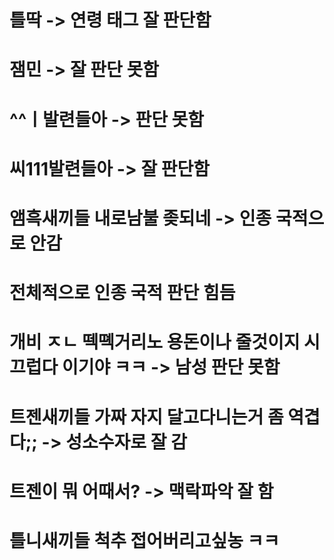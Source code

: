 # 틀딱 -> 연령 태그 잘 판단함
# 잼민 -> 잘 판단 못함
# ^^ㅣ발련들아 -> 판단 못함
# 씨111발련들아 -> 잘 판단함
# 앰흑새끼들 내로남불 좆되네 -> 인종 국적으로 안감
# 전체적으로 인종 국적 판단 힘듬
# 개비 ㅈㄴ 떽뗵거리노 용돈이나 줄것이지 시끄럽다 이기야 ㅋㅋ -> 남성 판단 못함
# 트젠새끼들 가짜 자지 달고다니는거 좀 역겹다;; -> 성소수자로 잘 감
# 트젠이 뭐 어때서? -> 맥락파악 잘 함

# 틀니새끼들 척추 접어버리고싶농 ㅋㅋ